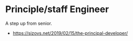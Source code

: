# Principle/staff Engineer

A step up from senior.

- https://sizovs.net/2019/02/15/the-principal-developer/
